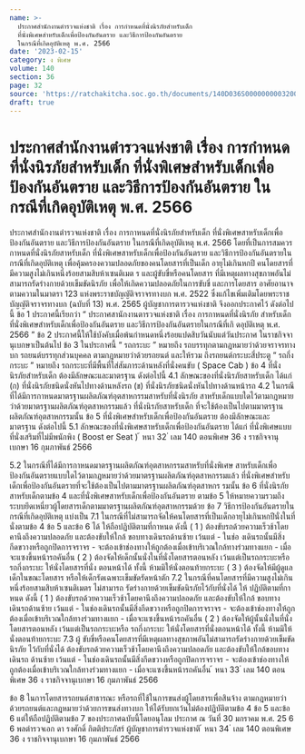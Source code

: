 ```yaml
---
name: >-
  ประกาศสำนักงานตำรวจแห่งชาติ เรื่อง การกำหนดที่นั่งนิรภัยสำหรับเด็ก
  ที่นั่งพิเศษสำหรับเด็กเพื่อป้องกันอันตราย และวิธีการป้องกันอันตราย
  ในกรณีที่เกิดอุบัติเหตุ พ.ศ. 2566
date: '2023-02-15'
category: ง พิเศษ
volume: 140
section: 36
page: 32
source: 'https://ratchakitcha.soc.go.th/documents/140D036S0000000003200.pdf'
draft: true
---
```


# ประกาศสำนักงานตำรวจแห่งชาติ เรื่อง การกำหนดที่นั่งนิรภัยสำหรับเด็ก ที่นั่งพิเศษสำหรับเด็กเพื่อป้องกันอันตราย และวิธีการป้องกันอันตราย ในกรณีที่เกิดอุบัติเหตุ พ.ศ. 2566

ประกาศสำนักงานตำรวจแห่งชาติ เรื่อง การกาหนดที่นั่งนิรภัยสำหรับเด็ก ที่นั่งพิเศษสาหรับเด็กเพื่อป้องกันอันตราย และวิธีการป้องกันอันตราย ในกรณีที่เกิดอุบัติเหตุ พ.ศ. 2566 โดยที่เป็นการสมควรกาหนดที่นั่งนิรภัยสาหรับเด็ก ที่นั่งพิเศษสาหรับเด็กเพื่อป้องกันอันตราย และวิธีการป้องกันอันตรายในกรณีที่เกิดอุบัติเหตุ เพื่อคุ้มครองความปลอดภัยของคนโดยสารที่เป็นเด็ก อายุไม่เกินหกปี คนโดยสารที่มีความสูงไม่เกินหนึ่งร้อยสามสิบห้าเซนติเมต ร และผู้ขับขี่หรือคนโดยสาร ที่มีเหตุผลทางสุขภาพอันไม่สามารถรัดร่างกายด้วยเข็มขัดนิรภัย เพื่อให้เกิดความปลอดภัยในการขับขี่ และการโดยสาร อาศัยอานาจตามความในมาตรา 123 แห่งพระราชบัญญัติจราจรทางบก พ.ศ. 2522 ซึ่งแก้ไขเพิ่มเติมโดยพระราชบัญญัติจราจรทางบก (ฉบับที่ 13) พ.ศ. 2565 ผู้บัญชาการตารวจแห่งชาติ จึงออกประกาศไว้ ดังต่อไปนี้ ข้อ 1 ประกาศนี้เรียกว่า “ ประกาศสานักงานตารวจแห่งชาติ เรื่อง การกาหนดที่นั่งนิรภัย สำหรับเด็ก ที่นั่งพิเศษสำหรับเด็กเพื่อป้องกันอันตราย และวิธีการป้องกันอันตรายในกรณีที่เกิ ดอุบัติเหตุ พ.ศ. 2566 ” ข้อ 2 ประกาศนี้ให้ใช้บังคับเมื่อพ้นกำหนดหนึ่งร้อยแปดสิบวันนับแต่วันประกาศ ในราชกิจจานุเบกษาเป็นต้นไป ข้อ 3 ในประกาศนี้ “ รถกระบะ ” หมายถึง รถบรรทุกตามกฎหมายว่าด้วยจราจรทางบก รถยนต์บรรทุกส่วนบุคคล ตามกฎหมายว่าด้วยรถยนต์ และให้รวม ถึงรถยนต์กระบะสี่ประตู “ รถกึ่งกระบะ ” หมายถึง รถกระบะที่มีพื้นที่ใส่สัมภาระด้านหลังที่นั่งคนขับ ( Space Cab ) ข้อ 4 ที่นั่งนิรภัยสำหรับเด็ก ต้องมีลักษณะและมาตรฐาน ดังต่อไปนี้ 4.1 ลักษณะของที่นั่งนิรภัยสาหรับเด็ก ได้แก่ (ก) ที่นั่งนิรภัยชนิดนั่งหันไปทางด้านหลังรถ (ข) ที่นั่งนิรภัยชนิดนั่งหันไปทางด้านหน้ารถ 4.2 ในกรณีที่ได้มีการกาหนดมาตรฐานผลิตภัณฑ์อุตสาหกรรมสาหรับที่นั่งนิรภัย สาหรับเด็กแบบใดไว้ตามกฎหมายว่าด้วยมาตรฐานผลิตภัณฑ์อุตสาหกรรมแล้ว ที่นั่งนิรภัยสาหรับเด็ก ที่จะใช้ต้องเป็นไปตามมาตรฐานผลิตภัณฑ์อุตสาหกรรมนั้น ข้อ 5 ที่นั่งพิเศษสำหรับเด็กเพื่อป้องกันอันตราย ต้องมีลักษณะและมาตรฐาน ดังต่อไปนี้ 5.1 ลักษณะของที่นั่งพิเศษสาหรับเด็กเพื่อป้องกันอันตราย ได้แก่ ที่นั่งพิเศษแบบ ที่นั่งเสริมที่ไม่มีพนักพิง ( Boost er Seat ) ้ หนา 32 ่ เลม 140 ตอนพิเศษ 36 ง ราชกิจจานุเบกษา 16 กุมภาพันธ์ 2566

5.2 ในกรณีที่ได้มีการกาหนดมาตรฐานผลิตภัณฑ์อุตสาหกรรมสาหรับที่นั่งพิเศษ สาหรับเด็กเพื่อป้องกันอันตรายแบบใดไว้ตามกฎหมายว่าด้วยมาตรฐานผลิตภัณฑ์อุตสาหกรรมแล้ว ที่นั่งพิเศษสำหรับเด็กเพื่อป้องกันอันตรายที่จะใช้ต้องเป็นไปตามมาตรฐานผลิตภัณฑ์อุตสาหกร รมนั้น ข้อ 6 ที่นั่งนิรภัยสาหรับเด็กตามข้อ 4 และที่นั่งพิเศษสาหรับเด็กเพื่อป้องกันอันตราย ตามข้อ 5 ให้หมายความรวมถึง ระบบยึดเหนี่ยวผู้โดยสารเด็กตามมาตรฐานผลิตภัณฑ์อุตสาหกรรมด้วย ข้อ 7 วิธีการป้องกันอันตรายในกรณีที่เกิดอุบัติเหตุ แบ่งเป็น 7.1 ในกรณีที่ไม่สามารถจัดให้คนโดยสารที่เป็นเด็กอายุไม่เกินหกปีนั่งในที่นั่งตามข้อ 4 ข้อ 5 และข้อ 6 ได้ ให้ถือปฏิบัติตามที่กาหนด ดังนี้ ( 1 ) ต้องขับรถด้วยความเร็วช้าโดยคานึงถึงความปลอดภัย และต้องขับให้ใกล้ ขอบทางเดินรถด้านซ้าย เว้นแต่ - ในช่อ งเดินรถนั้นมีสิ่งกีดขวางหรือถูกปิดการจราจร - จะต้องเข้าช่องทางให้ถูกต้องเมื่อเข้าบริเวณใกล้ทางร่วมทางแยก - เมื่อจะแซงขึ้นหน้ารถคันอื่น ( 2 ) ต้องจัดให้เด็กนั้นนั่งในที่นั่งโดยสารตอนหลัง เว้นแต่เป็นรถกระบะหรือ รถกึ่งกระบะ ให้นั่งโดยสารที่นั่ง ตอนหน้าได้ ทั้งนี้ ห้ามมิให้นั่งตอนท้ายกระบะ ( 3 ) ต้องจัดให้มีผู้ดูแลเด็กในขณะโดยสาร หรือให้เด็กรัดเฉพาะเข็มขัดรัดหน้าตัก 7.2 ในกรณีที่คนโดยสารที่มีความสูงไม่เกินหนึ่งร้อยสามสิบห้าเซนติเมตร ไม่สามารถ รัดร่างกายด้วยเข็มขัดนิรภัยไว้กับที่นั่งได้ ให้ ปฏิบัติตามที่กาหนด ดังนี้ ( 1 ) ต้องขับรถด้วยความเร็วช้าโดยคานึงถึงความปลอดภัย และต้องขับให้ใกล้ ขอบทางเดินรถด้านซ้าย เว้นแต่ - ในช่องเดินรถนั้นมีสิ่งกีดขวางหรือถูกปิดการจราจร - จะต้องเข้าช่องทางให้ถูกต้องเมื่อเข้าบริเวณใกล้ทางร่วมทางแยก - เมื่อจะแซงขึ้นหน้ารถคันอื่น ( 2 ) ต้องจัดให้ผู้นั้นนั่งในที่นั่งโดยสารตอนหลัง เว้นแต่เป็นรถกระบะหรือ รถกึ่งกระบะ ให้นั่งโดยสารที่นั่งตอนหน้าได้ ทั้งนี้ ห้ามมิให้นั่งตอนท้ายกระบะ 7.3 ผู้ ขับขี่หรือคนโดยสารที่มีเหตุผลทางสุขภาพอันไม่สามารถรัดร่างกายด้วยเข็มขัดนิรภัย ไว้กับที่นั่งได้ ต้องขับรถด้วยความเร็วช้าโดยคานึงถึงความปลอดภัย และต้องขับให้ใกล้ขอบทางเดินรถ ด้านซ้าย เว้นแต่ - ในช่องเดินรถนั้นมีสิ่งกีดขวางหรือถูกปิดการจราจร - จะต้องเข้าช่องทางให้ถูกต้องเมื่อเข้าบริเวณใกล้ทางร่วมทางแยก - เมื่อจะแซงขึ้นหน้ารถคันอื่น ้ หนา 33 ่ เลม 140 ตอนพิเศษ 36 ง ราชกิจจานุเบกษา 16 กุมภาพันธ์ 2566

ข้อ 8 ในการโดยสารรถยนต์สาธารณะ หรือรถที่ใช้ในการขนส่งผู้โดยสารเพื่อสินจ้าง ตามกฎหมายว่าด้วยรถยนต์และกฎหมายว่าด้วยการขนส่งทางบก ให้ได้รับยกเว้นไม่ต้องปฏิบัติตามข้อ 4 ข้อ 5 และข้อ 6 แต่ให้ถือปฏิบัติตามข้อ 7 ของประกาศฉบับนี้โดยอนุโลม ประกาศ ณ วันที่ 30 มกราคม พ.ศ. 25 6 6 พลตำรวจเอก ดา รงศักดิ์ กิตติประภัสร์ ผู้บัญชาการตำรวจแห่งชาติ ้ หนา 34 ่ เลม 140 ตอนพิเศษ 36 ง ราชกิจจานุเบกษา 16 กุมภาพันธ์ 2566
